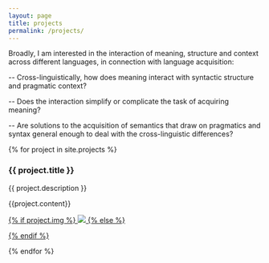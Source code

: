 ```yaml
---
layout: page
title: projects
permalink: /projects/
---
```

Broadly, I am interested in the interaction of meaning, structure and context across different languages, in connection with language acquisition: 

-- Cross-linguistically, how does meaning interact with syntactic structure and pragmatic context? 

-- Does the interaction simplify or complicate the task of acquiring meaning? 

-- Are solutions to the acquisition of semantics that draw on pragmatics and syntax general enough to deal with the cross-linguistic differences? 


{% for project in site.projects %}

<h3 class = "project" >
    {{ project.title }}
</h3>

<p> 
   {{ project.description }}  
 </p>  

<p>{{project.content}}</p>


<p>
  <a href="{{ project.url | prepend: site.baseurl | prepend: site.url }}">
        {% if project.img %}
        <img class="thumbnail" src="{{ project.img | prepend: site.baseurl | prepend: site.url }}"/>
        {% else %}
        <div class="thumbnail blankbox"></div>
        {% endif %}    
    </a>
</p>        


{% endfor %}
